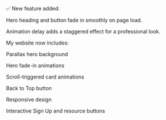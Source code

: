 ✅ New feature added:

Hero heading and button fade in smoothly on page load.

Animation delay adds a staggered effect for a professional look.

My website now includes:

Parallax hero background

Hero fade-in animations

Scroll-triggered card animations

Back to Top button

Responsive design

Interactive Sign Up and resource buttons
